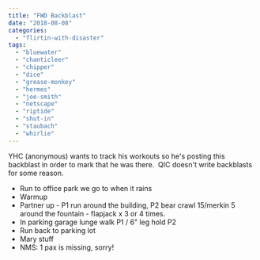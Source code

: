 ```yaml
---
title: "FWD Backblast"
date: "2018-08-08"
categories: 
  - "flirtin-with-disaster"
tags: 
  - "bluewater"
  - "chanticleer"
  - "chipper"
  - "dice"
  - "grease-monkey"
  - "hermes"
  - "joe-smith"
  - "netscape"
  - "riptide"
  - "shut-in"
  - "staubach"
  - "whirlie"
---
```


YHC (anonymous) wants to track his workouts so he's posting this backblast in order to mark that he was there.  QIC doesn't write backblasts for some reason.

- Run to office park we go to when it rains
- Warmup
- Partner up - P1 run around the building, P2 bear crawl 15/merkin 5 around the fountain - flapjack x 3 or 4 times.
- In parking garage lunge walk P1 / 6" leg hold P2
- Run back to parking lot
- Mary stuff
- NMS: 1 pax is missing, sorry!
